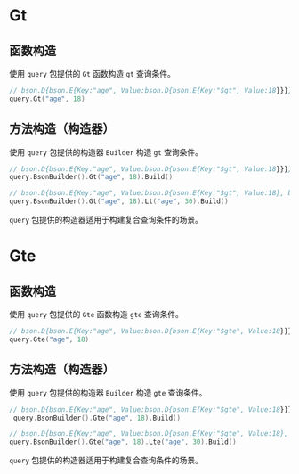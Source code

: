 # Gt
## 函数构造
使用 `query` 包提供的 `Gt` 函数构造 `gt` 查询条件。
```go
// bson.D{bson.E{Key:"age", Value:bson.D{bson.E{Key:"$gt", Value:18}}}}
query.Gt("age", 18)
```

## 方法构造（构造器）
使用 `query` 包提供的构造器 `Builder` 构造 `gt` 查询条件。
```go
// bson.D{bson.E{Key:"age", Value:bson.D{bson.E{Key:"$gt", Value:18}}}}
query.BsonBuilder().Gt("age", 18).Build()

// bson.D{bson.E{Key:"age", Value:bson.D{bson.E{Key:"$gt", Value:18}, bson.E{Key:"$lt", Value:30}}}}
query.BsonBuilder().Gt("age", 18).Lt("age", 30).Build()
```
`query` 包提供的构造器适用于构建复合查询条件的场景。

# Gte
## 函数构造
使用 `query` 包提供的 `Gte` 函数构造 `gte` 查询条件。
```go
// bson.D{bson.E{Key:"age", Value:bson.D{bson.E{Key:"$gte", Value:18}}}}
query.Gte("age", 18)
```

## 方法构造（构造器）
使用 `query` 包提供的构造器 `Builder` 构造 `gte` 查询条件。
```go
// bson.D{bson.E{Key:"age", Value:bson.D{bson.E{Key:"$gte", Value:18}}}}
 query.BsonBuilder().Gte("age", 18).Build()

// bson.D{bson.E{Key:"age", Value:bson.D{bson.E{Key:"$gte", Value:18}, bson.E{Key:"$lte", Value:30}}}}
query.BsonBuilder().Gte("age", 18).Lte("age", 30).Build()
```
`query` 包提供的构造器适用于构建复合查询条件的场景。